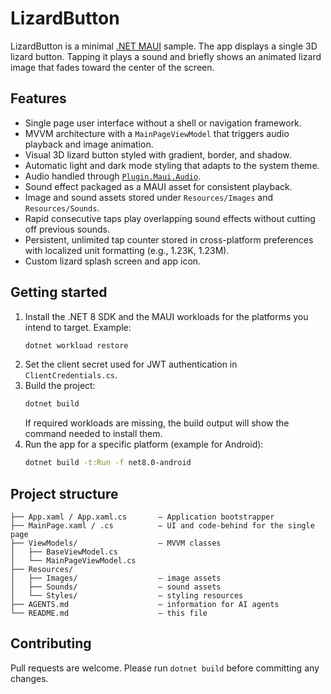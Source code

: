 # LizardButton

LizardButton is a minimal [.NET MAUI](https://learn.microsoft.com/dotnet/maui/what-is-maui) sample. The app displays a single 3D lizard button. Tapping it plays a sound and briefly shows an animated lizard image that fades toward the center of the screen.

## Features

- Single page user interface without a shell or navigation framework.
- MVVM architecture with a `MainPageViewModel` that triggers audio playback and image animation.
- Visual 3D lizard button styled with gradient, border, and shadow.
- Automatic light and dark mode styling that adapts to the system theme.
- Audio handled through [`Plugin.Maui.Audio`](https://github.com/jfversluis/Plugin.Maui.Audio).
- Sound effect packaged as a MAUI asset for consistent playback.
- Image and sound assets stored under `Resources/Images` and `Resources/Sounds`.
- Rapid consecutive taps play overlapping sound effects without cutting off previous sounds.
- Persistent, unlimited tap counter stored in cross-platform preferences with localized unit formatting (e.g., 1.23K, 1.23M).
- Custom lizard splash screen and app icon.

## Getting started

1. Install the .NET 8 SDK and the MAUI workloads for the platforms you intend to target. Example:
   ```bash
   dotnet workload restore
   ```
2. Set the client secret used for JWT authentication in `ClientCredentials.cs`.
3. Build the project:
   ```bash
   dotnet build
   ```
   If required workloads are missing, the build output will show the command needed to install them.
4. Run the app for a specific platform (example for Android):
   ```bash
   dotnet build -t:Run -f net8.0-android
   ```

## Project structure

```
├── App.xaml / App.xaml.cs       – Application bootstrapper
├── MainPage.xaml / .cs          – UI and code-behind for the single page
├── ViewModels/                  – MVVM classes
│   ├── BaseViewModel.cs
│   └── MainPageViewModel.cs
├── Resources/
│   ├── Images/                  – image assets
│   ├── Sounds/                  – sound assets
│   └── Styles/                  – styling resources
├── AGENTS.md                    – information for AI agents
└── README.md                    – this file
```

## Contributing

Pull requests are welcome. Please run `dotnet build` before committing any changes.
